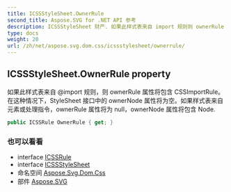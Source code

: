 ```yaml
---
title: ICSSStyleSheet.OwnerRule
second_title: Aspose.SVG for .NET API 参考
description: ICSSStyleSheet 财产. 如果此样式表来自 import 规则则 ownerRule 属性将包含 CSSImportRule在这种情况下StyleSheet 接口中的 ownerNode 属性将为空如果样式表来自元素或处理指令ownerRule 属性将为 nullownerNode 属性将包含 Node.
type: docs
weight: 20
url: /zh/net/aspose.svg.dom.css/icssstylesheet/ownerrule/
---
```

## ICSSStyleSheet.OwnerRule property

如果此样式表来自 @import 规则，则 ownerRule 属性将包含 CSSImportRule。在这种情况下，StyleSheet 接口中的 ownerNode 属性将为空。如果样式表来自元素或处理指令，ownerRule 属性将为 null，ownerNode 属性将包含 Node.

```csharp
public ICSSRule OwnerRule { get; }
```

### 也可以看看

* interface [ICSSRule](../../icssrule/)
* interface [ICSSStyleSheet](../)
* 命名空间 [Aspose.Svg.Dom.Css](../../icssstylesheet/)
* 部件 [Aspose.SVG](../../../)


